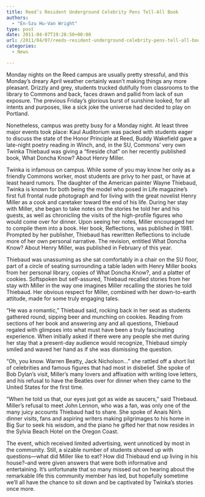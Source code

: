 ```yaml
---
title: Reed’s Resident Underground Celebrity Pens Tell-All Book
authors: 
  - "En-Szu Hu-Van Wright"
type: post
date: 2011-04-07T19:28:50+00:00
url: /2011/04/07/reeds-resident-underground-celebrity-pens-tell-all-book/
categories:
  - News

---
```

Monday nights on the Reed campus are usually pretty stressful, and this Monday’s dreary April weather certainly wasn’t making things any more pleasant. Drizzly and grey, students trucked dutifully from classrooms to the library to Commons and back, faces drawn and pallid from lack of sun exposure. The previous Friday’s glorious burst of sunshine looked, for all intents and purposes, like a sick joke the universe had decided to play on Portland.

Nonetheless, campus was pretty busy for a Monday night. At least three major events took place: Kaul Auditorium was packed with students eager to discuss the state of the Honor Principle at Reed, Buddy Wakefield gave a late-night poetry reading in Winch, and, in the SU, Commons’ very own Twinka Thiebaud was giving a “fireside chat” on her recently published book, What Doncha Know? About Henry Miller.

Twinka is infamous on campus. While some of you may know her only as a friendly Commons worker, most students are privy to her past, or have at least heard rumors. The daughter of the American painter Wayne Thiebaud, Twinka is known for both being the model who posed in Life magazine’s first full frontal nude photograph and for living with the great novelist Henry Miller as a cook and caretaker toward the end of his life. During her stay with Miller, she began to take notes on the stories he told her and his guests, as well as chronicling the visits of the high-profile figures who would come over for dinner. Upon seeing her notes, Miller encouraged her to compile them into a book. Her book, Reflections, was published in 1981. Prompted by her publisher, Thiebaud has rewritten Reflections to include more of her own personal narrative. The revision, entitled What Doncha Know? About Henry Miller, was published in February of this year.

Thiebaud was unassuming as she sat comfortably in a chair on the SU floor, part of a circle of seating surrounding a table laden with Henry Miller books from her personal library, copies of What Doncha Know?, and a platter of cookies. Softspoken but self-assured, Thiebaud recalled stories from her stay with Miller in the way one imagines Miller recalling the stories he told Thiebaud. Her obvious respect for Miller, combined with her down-to-earth attitude, made for some truly engaging tales.

“He was a romantic,” Thiebaud said, rocking back in her seat as students gathered round, sipping beer and munching on cookies. Reading from sections of her book and answering any and all questions, Thiebaud regaled with glimpses into what must have been a truly fascinating experience. When initially asked if there were any people she met during her stay that a present-day audience would recognize, Thiebaud simply smiled and waved her hand as if she was dismissing the question.

“Oh, you know. Warren Beatty, Jack Nicholson…” she rattled off a short list of celebrities and famous figures that had most in disbelief. She spoke of Bob Dylan’s visit, Miller’s many lovers and affixation with writing love letters, and his refusal to have the Beatles over for dinner when they came to the United States for the first time.

“When he told us that, our eyes just got as wide as saucers,” said Thiebaud. Miller’s refusal to meet John Lennon, who was a fan, was only one of the many juicy accounts Thiebaud had to share. She spoke of Anais Nin’s dinner visits, fans and aspiring writers making pilgrimages to his home in Big Sur to seek his wisdom, and the piano he gifted her that now resides in the Sylvia Beach Hotel on the Oregon Coast.

The event, which received limited advertising, went unnoticed by most in the community. Still, a sizable number of students showed up with questions—what did Miller like to eat? How did Thiebaud end up living in his house?–and were given answers that were both informative and entertaining. It’s unfortunate that so many missed out on hearing about the remarkable life this community member has led, but hopefully sometime we’ll all have the chance to sit down and be captivated by Twinka’s stories once more.